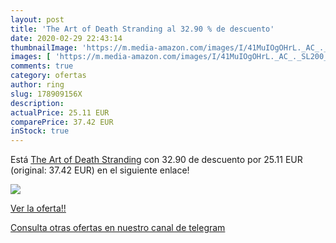 ```yaml
---
layout: post
title: 'The Art of Death Stranding al 32.90 % de descuento'
date: 2020-02-29 22:43:14
thumbnailImage: 'https://m.media-amazon.com/images/I/41MuIOgOHrL._AC_._SL200_.jpg'
images: [ 'https://m.media-amazon.com/images/I/41MuIOgOHrL._AC_._SL200_.jpg' ]
comments: true
category: ofertas
author: ring
slug: 178909156X
description:
actualPrice: 25.11 EUR
comparePrice: 37.42 EUR
inStock: true
---
```


Está [The Art of Death Stranding](https://www.amazon.com/dp/178909156X/?tag=redken08-20) con 32.90 de descuento por 25.11 EUR (original: 37.42 EUR) en el siguiente enlace!

[![](https://m.media-amazon.com/images/I/41MuIOgOHrL._AC_._SL200_.jpg)](https://www.amazon.com/dp/178909156X/?tag=redken08-20)

[Ver la oferta!!](https://www.amazon.com/dp/178909156X/?tag=redken08-20)

[Consulta otras ofertas en nuestro canal de telegram](https://t.me/s/ofertas25)
